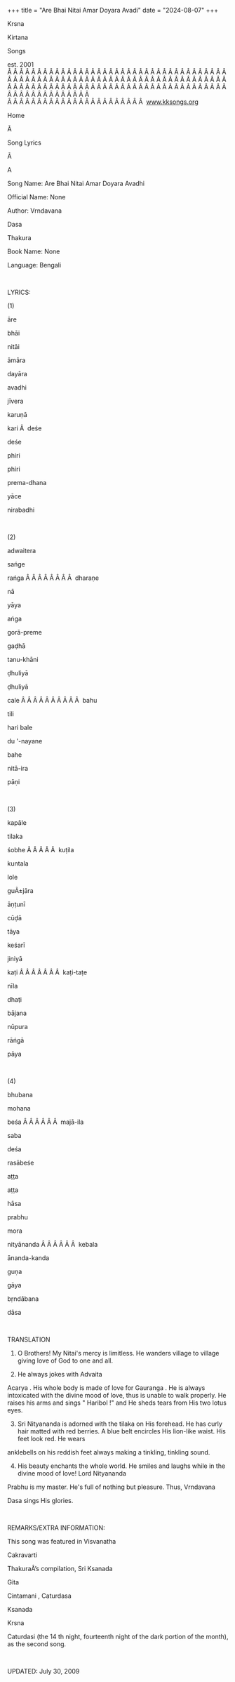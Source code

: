 +++ 
title = "Are Bhai Nitai Amar Doyara Avadi"
date = "2024-08-07"
+++

Krsna
 
Kirtana
 
Songs

est. 2001
Â Â Â Â Â Â Â Â Â Â Â Â Â Â Â Â Â Â Â Â Â Â Â Â Â Â Â Â Â Â Â Â Â Â Â Â Â Â Â Â Â Â Â Â Â Â Â Â Â Â Â Â Â Â Â Â Â Â Â Â Â Â Â Â Â Â Â Â Â Â Â Â Â Â Â Â Â Â Â Â Â Â Â Â Â Â Â Â Â Â Â Â Â Â Â Â Â Â Â Â Â Â Â Â Â Â Â Â Â Â Â Â Â Â Â Â Â Â Â Â Â Â Â Â Â  
Â Â Â Â Â Â Â Â Â Â Â Â Â Â Â Â Â Â Â Â Â Â Â  
www.kksongs.org








Home
 
Ã 
 
Song Lyrics
 
Ã 
 
A


Song
Name: Are Bhai Nitai Amar Doyara Avadhi


Official Name: None


Author: 
Vrndavana
 
Dasa
 
Thakura


Book Name: None


Language: 
Bengali


 


LYRICS:


(1)


āre
 
bhāi
 
nitāi
 
āmāra
 
dayāra
 
avadhi


jīvera
 
karuṇā
 
kari
Â  
deśe
 
deśe
 
phiri
 
phiri


prema-dhana
 
yāce
 
nirabadhi


 


(2)


adwaitera
 
sańge
 
rańga
Â Â Â Â Â Â Â Â  
dharaṇe


nā
 
yāya
 
ańga


gorā-preme
 
gaḍhā
 
tanu-khāni


ḍhuliyā
 
ḍhuliyā
 
cale
Â Â Â Â Â Â Â Â Â Â  
bahu
 
tili
 
hari
 bale


du
'-nayane
 
bahe
 
nitā-ira
 
pāṇi
 


 


(3)


kapāle
 
tilaka
 
śobhe
Â Â Â Â Â  
kuṭila
 
kuntala
 
lole


guÃ±jāra
 
āṇṭunī
 
cūḍā


tāya


keśarī
 
jiniyā
 
kaṭi
Â Â Â Â Â Â Â  
kaṭi-taṭe


nīla
 
dhaṭi


bājana
 
nūpura
 
rāńgā
 
pāya


 


(4)


bhubana
 
mohana
 
beśa
Â Â Â Â Â Â  
majā-ila
 
saba
 
deśa


rasābeśe
 
aṭṭa
 
aṭṭa


hāsa


prabhu
 
mora
 
nityānanda
Â Â Â Â Â Â  
kebala
 
ānanda-kanda


guṇa
 
gāya
 
bṛndābana
 
dāsa


 


TRANSLATION


1) O Brothers! My 
Nitai's
 mercy is limitless.
He wanders village to village giving love of God to one and all.



2) He always jokes with 
Advaita
 
Acarya
.
His whole body is made of love for 
Gauranga
. He is
always intoxicated with the divine mood of love, thus is unable to walk
properly. He raises his arms and sings "
Haribol
!"
and He sheds tears from His two lotus eyes.



3) Sri 
Nityananda
 is adorned with the 
tilaka
 on His forehead. He has curly hair matted with red
berries. A blue belt encircles His lion-like waist. His feet look red. He wears

anklebells
 on his reddish feet always making a
tinkling, tinkling sound.



4) His beauty enchants the whole world. He smiles and laughs while in the
divine mood of love! Lord 
Nityananda
 
Prabhu
 is my master. He's full of nothing but pleasure.
Thus, 
Vrndavana
 
Dasa
 sings
His glories.


 


REMARKS/EXTRA INFORMATION:




This
song was featured in 
Visvanatha
 
Cakravarti


ThakuraÂ’s
 compilation, 
Sri 
Ksanada


Gita
 
Cintamani
, 
Caturdasa


Ksanada
 
Krsna
 
Caturdasi
 (the 14
th
 night, fourteenth night of
the dark portion of the month), as the second song.


 


UPDATED:
 July 30, 2009